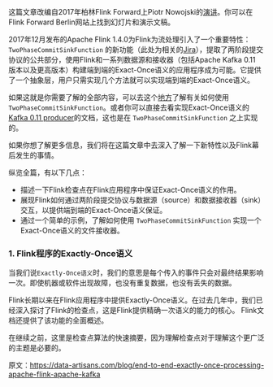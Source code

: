 
这篇文章改编自2017年柏林Flink Forward上Piotr Nowojski的[演讲](https://berlin.flink-forward.org/kb_sessions/hit-me-baby-just-one-time-building-end-to-end-exactly-once-applications-with-flink/)。你可以在Flink Forward Berlin网站上找到幻灯片和演示文稿。

2017年12月发布的Apache Flink 1.4.0为Flink为流处理引入了一个重要特性：`TwoPhaseCommitSinkFunction` 的新功能（此处为相关的[Jira](https://issues.apache.org/jira/browse/FLINK-7210)），提取了两阶段提交协议的公共部分，使用Flink和一系列数据源和接收器（包括Apache Kafka 0.11 版本以及更高版本）构建端到端的Exact-Once语义的应用程序成为可能。它提供了一个抽象层，用户只需实现几个方法就可以实现端到端的Exact-Once语义。

如果这就是你需要了解的全部内容，可以去这个[地方](https://ci.apache.org/projects/flink/flink-docs-release-1.4/api/java/org/apache/flink/streaming/api/functions/sink/TwoPhaseCommitSinkFunction.html)了解有关如何使用 `TwoPhaseCommitSinkFunction`。或者你可以直接去看实现Exact-Once语义的[Kafka 0.11 producer](https://ci.apache.org/projects/flink/flink-docs-release-1.4/dev/connectors/kafka.html#kafka-011)的文档，这也是在 `TwoPhaseCommitSinkFunction` 之上实现的。

如果你想了解更多信息，我们将在这篇文章中去深入了解一下新特性以及Flink幕后发生的事情。

纵览全篇，有以下几点：
- 描述一下Flink检查点在Flink应用程序中保证Exact-Once语义的作用。
- 展现Flink如何通过两阶段提交协议与数据源（source）和数据接收器（sink）交互，以提供端到端的Exact-Once语义保证。
- 通过一个简单的示例，了解如何使用 `TwoPhaseCommitSinkFunction` 实现一个Exact-Once语义的文件接收器。

### 1. Flink程序的Exactly-Once语义

当我们说`Exactly-Once语义`时，我们的意思是每个传入的事件只会对最终结果影响一次。即使机器或软件出现故障，也没有重复数据，也没有丢失的数据。

Flink长期以来在Flink应用程序中提供Exactly-Once语义。在过去几年中，我们已经深入探讨了Flink的检查点，这是Flink提供精确一次语义的能力的核心。 Flink文档还提供了该功能的全面概述。

在继续之前，这里是检查点算法的快速摘要，因为理解检查点对于理解这个更广泛的主题是必要的。























原文：https://data-artisans.com/blog/end-to-end-exactly-once-processing-apache-flink-apache-kafka
